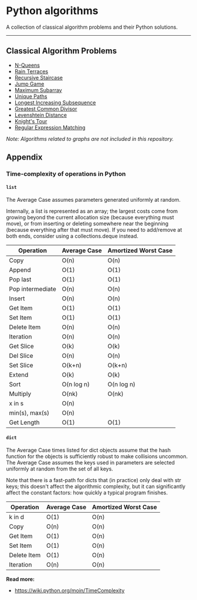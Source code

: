 # Python algorithms
A collection of classical algorithm problems and their Python solutions.

---

## Classical Algorithm Problems

+ [N-Queens](src/n_queens.md)
+ [Rain Terraces](src/rain_terraces.md)
+ [Recursive Staircase](src/recursive_staircase.md)
+ [Jump Game](src/jump_game.md)
+ [Maximum Subarray](src/maximum_subarray.md)
+ [Unique Paths](src/unique_paths.md)
+ [Longest Increasing Subsequence](src/longest_increasing_subsequence.md)
+ [Greatest Common Divisor](src/greatest_common_divisor.md)
+ [Levenshtein Distance](src/levenshtein_distance.md)
+ [Knight's Tour](knights_tour.md)
+ [Regular Expression Matching](src/regular_expression_matching.md)

*Note: Algorithms related to graphs are not included in this repository.*

## Appendix

### Time-complexity of operations in Python

#### `list`
The Average Case assumes parameters generated uniformly at random.

Internally, a list is represented as an array; the largest costs come from growing beyond the current allocation size (because everything must move), or from inserting or deleting somewhere near the beginning (because everything after that must move). If you need to add/remove at both ends, consider using a collections.deque instead.

| Operation            | Average Case | Amortized Worst Case |
|----------------------|--------------|----------------------|
|  Copy                | O(n)         | O(n)                 |
|  Append              | O(1)         | O(1)                 |
|  Pop last            | O(1)         | O(1)                 |
|  Pop intermediate    | O(n)         | O(n)                 |
|  Insert              | O(n)         | O(n)                 |
|  Get Item            | O(1)         | O(1)                 |
|  Set Item            | O(1)         | O(1)                 |
|  Delete Item         | O(n)         | O(n)                 |
|  Iteration           | O(n)         | O(n)                 |
|  Get Slice           | O(k)         | O(k)                 |
|  Del Slice           | O(n)         | O(n)                 |
|  Set Slice           | O(k+n)       | O(k+n)               |
|  Extend              | O(k)         | O(k)                 |
|  Sort                | O(n log n)   | O(n log n)           |
|  Multiply            | O(nk)        | O(nk)                |
|  x in s              | O(n)         |                      |
|  min(s), max(s)      | O(n)         |                      |
|  Get Length          | O(1)         | O(1)                 |

#### `dict`
The Average Case times listed for dict objects assume that the hash function for the objects is sufficiently robust to make collisions uncommon. The Average Case assumes the keys used in parameters are selected uniformly at random from the set of all keys.

Note that there is a fast-path for dicts that (in practice) only deal with str keys; this doesn't affect the algorithmic complexity, but it can significantly affect the constant factors: how quickly a typical program finishes.

| Operation     | Average Case | Amortized Worst Case |
|---------------|--------------|----------------------|
|  k in d       | O(1)         | O(n)                 |
|  Copy         | O(n)         | O(n)                 |
|  Get Item     | O(1)         | O(n)                 |
|  Set Item     | O(1)         | O(n)                 |
|  Delete Item  | O(1)         | O(n)                 |
|  Iteration    | O(n)         | O(n)                 |

**Read more:** 
+ https://wiki.python.org/moin/TimeComplexity
